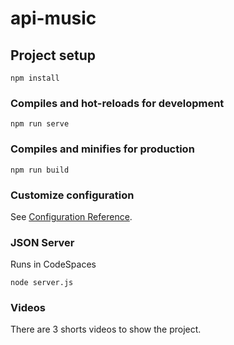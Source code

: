 # api-music

## Project setup
```
npm install
```

### Compiles and hot-reloads for development
```
npm run serve
```

### Compiles and minifies for production
```
npm run build
```

### Customize configuration
See [Configuration Reference](https://cli.vuejs.org/config/).

### JSON Server
Runs in CodeSpaces
```
node server.js
```

### Videos
There are 3 shorts videos to show the project.
